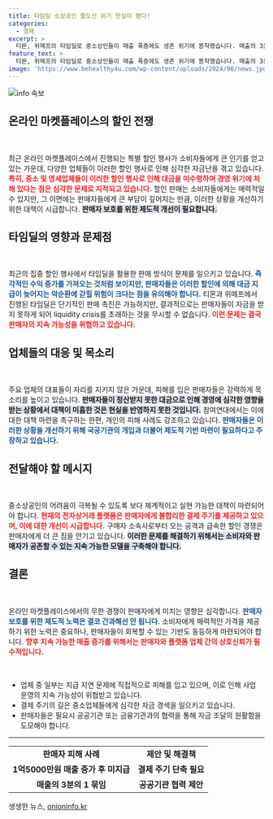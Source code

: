 ```yaml
---
title: 타임딜 소상공인 줄도산 위기 현실이 됐다!
categories:
  - 경제
excerpt: >
  티몬, 위메프의 타임딜로 중소상인들이 매출 폭증에도 생존 위기에 봉착했습니다. 매출의 3분의 1이 미지급된 상황, 이들을 위한 대책이 절실합니다!
feature_text: >
  티몬, 위메프의 타임딜로 중소상인들이 매출 폭증에도 생존 위기에 봉착했습니다. 매출의 3분의 1이 미지급된 상황, 이들을 위한 대책이 절실합니다!
image: 'https://www.behealthy4u.com/wp-content/uploads/2024/06/news.jpg'
---
```


<p><img src="https://www.behealthy4u.com/wp-content/uploads/2024/06/news.jpg" alt="info 속보" /></p>

<h2 data-ke-size="size26">온라인 마켓플레이스의 할인 전쟁</h2>

<p data-ke-size="size16">&nbsp;</p>

<p>최근 온라인 마켓플레이스에서 진행되는 특별 할인 행사가 소비자들에게 큰 인기를 얻고 있는 가운데, 다양한 업체들이 이러한 할인 행사로 인해 심각한 자금난을 겪고 있습니다. <b><span style="color: #ee2323;">특히, 중소 및 영세업체들이 이러한 할인 행사로 인해 대금을 미수령하며 경영 위기에 처해 있다는 점은 심각한 문제로 지적되고 있습니다.</span></b> 할인 판매는 소비자들에게는 매력적일 수 있지만, 그 이면에는 판매자들에게 큰 부담이 깊어지는 만큼, 이러한 상황을 개선하기 위한 대책이 시급합니다. <b><span style="background-color: #21538527;">판매자 보호를 위한 제도적 개선이 필요합니다.</span></b></p>

<h2 data-ke-size="size26">타임딜의 영향과 문제점</h2>

<p data-ke-size="size16">&nbsp;</p>

<p>최근의 집중 할인 행사에서 타임딜을 활용한 판매 방식이 문제를 일으키고 있습니다. <b><span style="color: #1a5490;">즉각적인 수익 증가를 가져오는 것처럼 보이지만, 판매자들은 이러한 할인에 의해 대금 지급이 늦어지는 악순환에 갇힐 위험이 크다는 점을 유의해야 합니다.</span></b> 티몬과 위메프에서 진행된 타임딜은 단기적인 판매 촉진은 가능하지만, 결과적으로는 판매자들이 자금을 받지 못하게 되어 liquidity crisis를 초래하는 것을 무시할 수 없습니다. <b><span style="color: #ee2323;">이런 문제는 결국 판매자의 지속 가능성을 위협하고 있습니다.</span></b></p>

<h2 data-ke-size="size26">업체들의 대응 및 목소리</h2>

<p data-ke-size="size16">&nbsp;</p>

<p>주요 업체의 대표들이 자리를 지키지 않은 가운데, 피해를 입은 판매자들은 강력하게 목소리를 높이고 있습니다. <b><span style="background-color: #21538527;">판매자들이 정산받지 못한 대금으로 인해 경영에 심각한 영향을 받는 상황에서 대책이 미흡한 것은 현실을 반영하지 못한 것입니다.</span></b> 참여연대에서는 이에 대한 대책 마련을 촉구하는 한편, 개인의 피해 사례도 강조하고 있습니다. <b><span style="color: #1a5490;">판매자들은 이러한 상황을 개선하기 위해 국공기관의 개입과 더불어 제도적 기반 마련이 필요하다고 주장하고 있습니다.</span></b></p>

<h2 data-ke-size="size26">전달해야 할 메시지</h2>

<p data-ke-size="size16">&nbsp;</p>

<p>중소상공인의 어려움이 극복될 수 있도록 보다 체계적이고 실현 가능한 대책이 마련되어야 합니다. <b><span style="color: #ee2323;">현재의 전자상거래 플랫폼은 판매자에게 불합리한 결제 주기를 제공하고 있으며, 이에 대한 개선이 시급합니다.</span></b> 구매자 소속사로부터 오는 공격과 급속한 할인 경쟁은 판매자에게 더 큰 짐을 안기고 있습니다. <b><span style="background-color: #21538527;">이러한 문제를 해결하기 위해서는 소비자와 판매자가 공존할 수 있는 지속 가능한 모델을 구축해야 합니다.</span></b></p>

<h2 data-ke-size="size26">결론</h2>

<p data-ke-size="size16">&nbsp;</p>

<p>온라인 마켓플레이스에서의 무한 경쟁이 판매자에게 미치는 영향은 심각합니다. <b><span style="color: #1a5490;">판매자 보호를 위한 제도적 노력은 결코 간과해선 안 됩니다.</span></b> 소비자에게 매력적인 가격을 제공하기 위한 노력은 중요하나, 판매자들이 회복할 수 있는 기반도 동등하게 마련되어야 합니다. <b><span style="color: #ee2323;">향후 지속 가능한 매출 증가를 위해서는 판매자와 플랫폼 업체 간의 상호신뢰가 필수적입니다.</span></b></p>

<p data-ke-size="size16">&nbsp;</p>

<ul>
    <li>업체 중 일부는 지급 지연 문제에 직접적으로 피해를 입고 있으며, 이로 인해 사업 운영의 지속 가능성이 위협받고 있습니다.</li>
    <li>결제 주기의 길은 중소업체들에게 심각한 자금 경색을 일으키고 있습니다.</li>
    <li>판매자들은 필요시 공공기관 또는 금융기관과의 협력을 통해 자금 조달의 원활함을 도모해야 합니다.</li>
</ul>

<hr />

<table style="width: 100%">
    <tbody>
        <tr>
            <td style="text-align: center; height: 17px;"><b>판매자 피해 사례</b></td>
            <td style="text-align: center; height: 17px;"><b>제안 및 해결책</b></td>
        </tr>
        <tr>
            <td style="text-align: center; height: 17px;"><b>1억5000만원 매출 증가 후 미지급</b></td>
            <td style="text-align: center; height: 17px;"><b>결제 주기 단축 필요</b></td>
        </tr>
        <tr>
            <td style="text-align: center; height: 17px;"><b>매출의 3분의 1 묶임</b></td>
            <td style="text-align: center; height: 17px;"><b>공공기관 협력 제안</b></td>
        </tr>
    </tbody>
</table>
생생한 뉴스, <a href="https://onioninfo.kr" rel="dofollow">onioninfo.kr</a>


